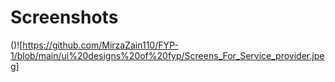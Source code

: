 # Screenshots


()![https://github.com/MirzaZain110/FYP-1/blob/main/ui%20designs%20of%20fyp/Screens_For_Service_provider.jpeg]
